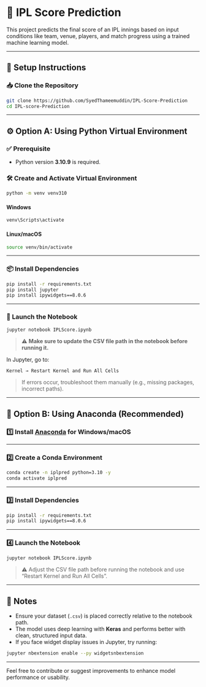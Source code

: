 # 🏏 IPL Score Prediction

This project predicts the final score of an IPL innings based on input conditions like team, venue, players, and match progress using a trained machine learning model.

---

## 🔧 Setup Instructions

### 📥 Clone the Repository

```bash
git clone https://github.com/SyedThameemuddin/IPL-Score-Prediction
cd IPL-score-Prediction
```

---

## ⚙️ Option A: Using Python Virtual Environment

### ✅ Prerequisite

- Python version **3.10.9** is required.

### 🛠️ Create and Activate Virtual Environment

```bash
python -m venv venv310
```

#### Windows

```bash
venv\Scripts\activate
```

#### Linux/macOS

```bash
source venv/bin/activate
```

---

### 📦 Install Dependencies

```bash
pip install -r requirements.txt
pip install jupyter
pip install ipywidgets==8.0.6
```

---

### 🚀 Launch the Notebook

```bash
jupyter notebook IPLScore.ipynb
```

> ⚠️ **Make sure to update the CSV file path in the notebook before running it.**

In Jupyter, go to:

```
Kernel → Restart Kernel and Run All Cells
```

> If errors occur, troubleshoot them manually (e.g., missing packages, incorrect paths).

---

## 🐍 Option B: Using Anaconda (Recommended)

### 1️⃣ Install [Anaconda](https://www.anaconda.com/) for Windows/macOS

---

### 2️⃣ Create a Conda Environment

```bash
conda create -n iplpred python=3.10 -y
conda activate iplpred
```

---

### 3️⃣ Install Dependencies

```bash
pip install -r requirements.txt
pip install ipywidgets==8.0.6
```

---

### 4️⃣ Launch the Notebook

```bash
jupyter notebook IPLScore.ipynb
```

> ⚠️ Adjust the CSV file path before running the notebook and use “Restart Kernel and Run All Cells”.

---

## 🧠 Notes

- Ensure your dataset (`.csv`) is placed correctly relative to the notebook path.
- The model uses deep learning with **Keras** and performs better with clean, structured input data.
- If you face widget display issues in Jupyter, try running:

```bash
jupyter nbextension enable --py widgetsnbextension
```

---

Feel free to contribute or suggest improvements to enhance model performance or usability.
